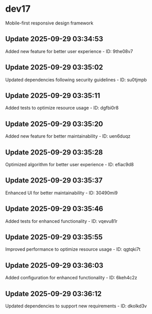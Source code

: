 # dev17
Mobile-first responsive design framework

## Update 2025-09-29 03:34:53
Added new feature for better user experience - ID: 9the08v7


## Update 2025-09-29 03:35:02
Updated dependencies following security guidelines - ID: su0tjmpb


## Update 2025-09-29 03:35:11
Added tests to optimize resource usage - ID: dgfbi0r8


## Update 2025-09-29 03:35:20
Added new feature for better maintainability - ID: uen6duqz


## Update 2025-09-29 03:35:28
Optimized algorithm for better user experience - ID: efiac9d8


## Update 2025-09-29 03:35:37
Enhanced UI for better maintainability - ID: 30490mi9


## Update 2025-09-29 03:35:46
Added tests for enhanced functionality - ID: vqevu81r


## Update 2025-09-29 03:35:55
Improved performance to optimize resource usage - ID: qgtqki7t


## Update 2025-09-29 03:36:03
Added configuration for enhanced functionality - ID: 6keh4c2z


## Update 2025-09-29 03:36:12
Updated dependencies to support new requirements - ID: dkolkd3v

